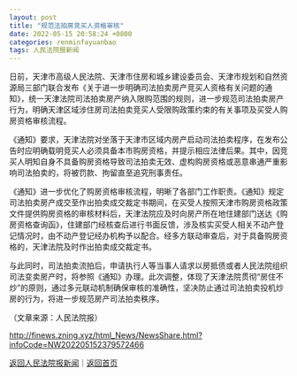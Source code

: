 ```yaml
---
layout: post
title: "规范法拍房竞买人资格审核"
date: 2022-05-15 20:58:24 +0800
categories: renminfayuanbao
tags: 人民法院报新闻
---
```

<p>日前，天津市高级人民法院、天津市住房和城乡建设委员会、天津市规划和自然资源局三部门联合发布《关于进一步明确司法拍卖房产竞买人资格有关问题的通知》，统一天津法院司法拍卖房产纳入限购范围的规则，进一步规范司法拍卖房产行为，明确天津区域涉住房司法拍卖竞买人受限购政策约束的有关事项及买受人购房资格审核流程。</p>
 <p>《通知》要求，天津法院对坐落于天津市区域内房产启动司法拍卖程序，在发布公告时应明确载明竞买人必须具备本市购房资格，并提示相应法律后果。其中，因竞买人明知自身不具备购房资格导致司法拍卖无效、虚构购房资格或恶意串通严重影响司法拍卖的，将被罚款、拘留直至追究刑事责任。</p>
 <p>《通知》进一步优化了购房资格审核流程，明晰了各部门工作职责。《通知》规定司法拍卖房产成交至作出拍卖成交裁定书期间，在买受人按照天津市购房资格政策文件提供购房资格的审核材料后，天津法院应及时向房产所在地住建部门送达《购房资格查询函》，住建部门经核查后进行书面反馈，涉及核实买受人相关不动产登记情况时，由不动产登记经办机构予以配合。经多方联动审查后，对于具备购房资格的，天津法院及时作出拍卖成交裁定书。</p>
 <p>与此同时，司法拍卖流拍后，申请执行人等当事人请求以房抵债或者人民法院组织司法变卖房产时，将参照《通知》办理。此次调整，体现了天津法院贯彻“房住不炒”的原则，通过多元联动机制确保审核的准确性，坚决防止通过司法拍卖投机炒房的行为，将进一步规范房产司法拍卖秩序。</p><p class="em_media">（文章来源：人民法院报）</p>

<http://finews.zning.xyz/html_News/NewsShare.html?infoCode=NW202205152379572466>

[返回人民法院报新闻](//finews.withounder.com/category/renminfayuanbao.html)｜[返回首页](//finews.withounder.com/)